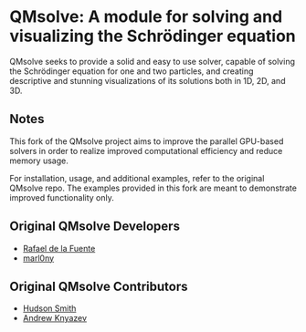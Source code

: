 # QMsolve: A module for solving and visualizing the Schrödinger equation

QMsolve seeks to provide a solid and easy to use solver, capable of solving the Schrödinger equation for one and two particles, 
and creating descriptive and stunning visualizations of its solutions both in 1D, 2D, and 3D.

## Notes
This fork of the QMsolve project aims to improve the parallel GPU-based solvers in order to realize improved computational efficiency and reduce memory usage. 

For installation, usage, and additional examples, refer to the original QMsolve repo. The examples provided in this fork are meant to demonstrate improved functionality only. 

## Original QMsolve Developers

- [Rafael de la Fuente](https://github.com/rafael-fuente)
- [marl0ny](https://github.com/marl0ny)

## Original QMsolve Contributors

- [Hudson Smith](https://github.com/dhudsmith) 
- [Andrew Knyazev](https://github.com/lobpcg) 

